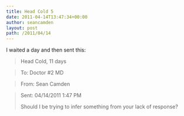 ```yaml
---
title: Head Cold 5
date: 2011-04-14T13:47:34+00:00
author: seancamden
layout: post
path: /2011/04/14
---
```

I waited a day and then sent this:

> Head Cold, 11 days
  
> To: Doctor #2 MD
  
> From: Sean Camden
  
> Sent: 04/14/2011 1:47 PM
> 
> Should I be trying to infer something from your lack of response?